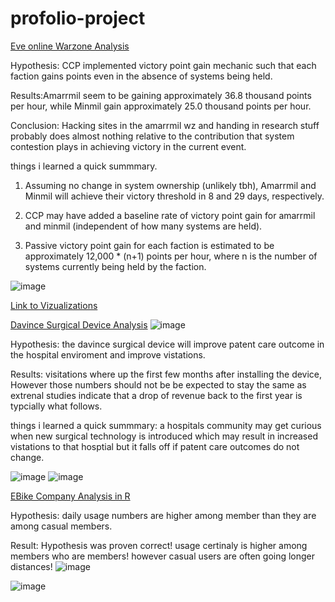 # profolio-project

[Eve online Warzone Analysis](https://www.reddit.com/r/Eve/comments/y6aobj/an_assault_on_algebra_an_analysis_of_the/)

Hypothesis: CCP implemented victory point gain mechanic such that each faction gains points even in the absence of systems being held.

Results:Amarrmil seem to be gaining approximately 36.8 thousand points per hour, while Minmil gain approximately 25.0 thousand points per hour.

Conclusion:
Hacking sites in the amarrmil wz and handing in research stuff probably does almost nothing relative to the contribution that system contestion plays in achieving victory in the current event.


things i learned a quick summmary.
1. Assuming no change in system ownership (unlikely tbh), Amarrmil and Minmil will achieve their victory threshold in 8 and 29 days, respectively.

2. CCP may have added a baseline rate of victory point gain for amarrmil and minmil (independent of how many systems are held).

3. Passive victory point gain for each faction is estimated to be approximately 12,000 * (n+1) points per hour, where n is the number of systems currently being held by the faction.


![image](https://user-images.githubusercontent.com/30744769/217324202-98761ab1-aa10-4419-a90a-7ddc8845f4f8.png)



[Link to Vizualizations](https://public.tableau.com/app/profile/vcumbo)

[Davince Surgical Device Analysis](https://docs.google.com/spreadsheets/d/18idxTHqrcXpSKpOtMjwggpKKy2MqbKw2/edit?usp=sharing&ouid=103416153781129465349&rtpof=true&sd=true)
![image](https://user-images.githubusercontent.com/30744769/217331425-79c949d7-b6ff-4f5e-9a3c-a265edff0ac2.png)

Hypothesis: the davince surgical device will improve patent care outcome in the hospital enviroment and improve vistations.

Results: visitations where up the first few months after installing the device, However those numbers should not be be expected to stay the same as extrenal studies indicate that a drop of revenue back to the first year is typcially what follows. 

things i learned a quick summmary: a hospitals community may get curious when new surgical technology is introduced which may result in increased vistations to that hosptial but it falls off if patent care outcomes do not change. 

![image](https://user-images.githubusercontent.com/30744769/217328899-e07e9a08-d881-4763-b071-e9ac37660606.png)
![image](https://user-images.githubusercontent.com/30744769/217328709-644d1b4f-38b6-40d2-a461-777b9ed0726a.png)




[EBike Company Analysis in R](https://rpubs.com/geometry0401/977689)


Hypothesis: daily usage numbers are higher among member than they are among casual members.

Result: Hypothesis was proven correct! usage certinaly is higher among members who are members! however casual users are often going longer distances!
![image](https://user-images.githubusercontent.com/30744769/217328030-797a1a2b-2746-4f45-b814-8a9ec5124ff4.png)

![image](https://user-images.githubusercontent.com/30744769/217328099-46b3188b-a388-4cc8-bb0e-613042b37f3e.png)

